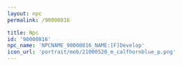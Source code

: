 ```yaml
---
layout: npc
permalink: /90000816

title: Npc
id: '90000816'
npc_name: 'NPCNAME_90000816_NAME:[F]Develop'
icon_url: 'portrait/mob/21000520_m_calfhornblue_p.png'
---
```

